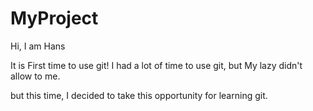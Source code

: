 # MyProject

Hi, I am Hans

It is First time to use git!
I had a lot of time to use git, but My lazy didn't allow to me.

but this time, I decided to take this opportunity for learning git.

